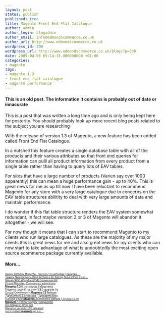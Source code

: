```yaml
---
layout: post
status: publish
published: true
title: Magento Front End Flat Catalogue
author: admin
author_login: blogadmin
author_email: info@edmondscommerce.co.uk
author_url: http://www.edmondscommerce.co.uk
wordpress_id: 300
wordpress_url: http://www.edmondscommerce.co.uk/blog/?p=300
date: 2009-04-08 09:14:15.000000000 +01:00
categories:
- magento
tags:
- magento 1.3
- front end flat catalogue
- magento performance
---
```

<div class="oldpost"><h4>This is an old post. The information it contains is probably out of date or innacurate</h4>
<p>
This is a post that was written a long time ago and is only being kept here for posterity.
You should probably look up more recent blog posts related to the subject you are researching
</p>
</div>
With the release of version 1.3 of Magento, a new feature has been added called Front End Flat Catalogue.

In a nutshell this feature creates a single database table with all of the products and their various attributes so that front end queries for information can pulll all product information from every product from a single table rather than having to query lots of EAV tables.

For sites that have a large number of products (Varien say over 1000 apparently) this can mean a huge performance gain - up to 40%. This is great news for me as up till now I have been reluctant to recommend Magento for any store with a very large catalogue due to concerns on the EAV table structures abilitity to deal with very large amounts of data and maintain performance.

I do wonder if this flat table structure renders the EAV system somewhat redundant, in fact maybe version 2 or 3 of Magento will abandon it altogether - we will see.

For now though it means that I can start to recommend Magento to my clients who run large catalogues. As these are the majority of my major clients this is great news for me and also great news for my clients who can now start to take advantage of what is undoubtedly the most exciting open source ecommerce package currently available.<h4>More...</h4>
			<div style="font-size: .6em;"><a href="http://kkoepke.de/magento/happy-birthday-magento-version-13-verfugbar/" rel="nofollow">Happy Birthday Magento - Version 1.3 verfügbar | kkoepke <b>...</b></a><br><a href="http://twentynineinches.com/2007/11/03/se-racing-stout-29er-first-ride-impressions/" rel="nofollow">Twenty Nine Inches » Blog Archive » SE Racing Stout 29″er: First <b>...</b></a><br><a href="http://atman09.ods.org/2009/04/Nissan-1600-Wingdoor-TM-Conversion-Kit/" rel="nofollow">Nissan 1600 Wingdoor(TM) Conversion Kit</a><br><a href="http://ewebdeveloper.wordpress.com/2009/02/17/drupal-modules-commerce-advertising/" rel="nofollow">Drupal Modules: Commerce / advertising</a><br><a href="http://magsvento.se/2009/magento-130-har-slappts" rel="nofollow"><b>Magento 1.3</b>.0 har släppts | Magsvento</a><br><a href="http://www.molotovbliss.com/blog/magento-commerce/magento-commerce-login-error-after-130-upgrade-fix/" rel="nofollow">Magento Login Error after <b>1.3</b>.0 upgrade fix</a><br><a href="http://www.casualcommerce.com/2009/04/magento-13-release/" rel="nofollow">Casual Commerce » <b>Magento 1.3</b> Release</a><br><a href="http://www.typogento.com/blog/typogento/typogento-051-released/" rel="nofollow">TypoGento 0.5.1 released | Typogento Blog</a><br><a href="http://www.joshuaslife.com/ecommerce/a-magento-performance-solution" rel="nofollow">Running a fast <b>Magento</b> ecommerce website | Joshua&#39;s Life</a><br><a href="http://magsvento.se/2009/magento-130-har-slappts" rel="nofollow"><b>Magento</b> 1.3.0 har släppts | Magsvento</a><br><a href="http://www.limesharp.net/blog/2009/02/our-magento-wish-list/" rel="nofollow">Our Magento Wish List</a><br><a href="http://www.molotovbliss.com/blog/magento-commerce/magento-version-130-released/" rel="nofollow">Magento version 1.3.0 released</a><br><a href="http://www.joshuaslife.com/my-tweets/just-installed-magento-on-a-cl" rel="nofollow">just installed <b>magento</b> on a cl…</a><br></div>
